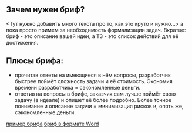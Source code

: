 ## Зачем нужен бриф?

<Тут нужно добавить много текста про то, как это круто и нужно...> а пока просто примем за  необходимость формализации задач. 
Вкратце: бриф - это описание вашей идеи, а ТЗ - это список действий для её достижения.

## Плюсы брифа:

- прочитав ответы на имеющиеся в нём вопросы, разработчик быстрее поймёт сложность задачи и её стоимость. Экономия времени разработчика = сэкономленные деньги.
- ответив на вопросы в брифе, заказчик сам лучше поймёт свою задачу (в идеале) и опишет её более подробно. Более точное понимание и описание задачи = минимизация рисков и, опять же, сэкономленные деньги.

[пример брифа](https://github.com/fokusov/1C-docs/blob/master/Brief.md)
[бриф в формате Word](https://github.com/fokusov/1C-docs/blob/master/%D0%B1%D1%80%D0%B8%D1%84_1%D1%81.docx)